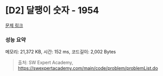 # [D2] 달팽이 숫자 - 1954 

[문제 링크](https://swexpertacademy.com/main/code/problem/problemDetail.do?contestProbId=AV5PobmqAPoDFAUq) 

### 성능 요약

메모리: 21,372 KB, 시간: 152 ms, 코드길이: 2,002 Bytes



> 출처: SW Expert Academy, https://swexpertacademy.com/main/code/problem/problemList.do